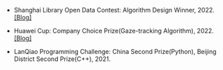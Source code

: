 

  


- Shanghai Library Open Data Contest: Algorithm Design Winner, 2022.[[Blog]](https://blog.csdn.net/StickyFingersPC/article/details/131069469?spm=1001.2014.3001.5501) 

- Huawei Cup: Company Choice Prize(Gaze-tracking Algorithm), 2022.[[Blog]](https://alanfu.blog.csdn.net/article/details/133811360) 

- LanQiao Programming Challenge: China Second Prize(Python), Beijing District Second Prize(C++), 2021.
